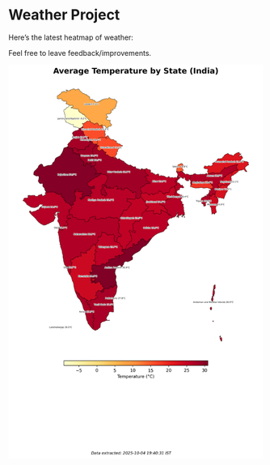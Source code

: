 # Weather Project

Here’s the latest heatmap of weather:

Feel free to leave feedback/improvements.

![India Heatmap](docs/assets/india_heatmap.png?v=E12AD9)
